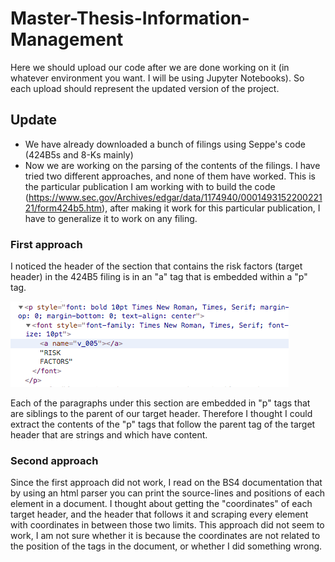 # Master-Thesis-Information-Management

Here we should upload our code after we are done working on it (in whatever environment you want. I will be using Jupyter Notebooks). So each upload should represent the updated version of the project. 

## Update
* We have already downloaded a bunch of filings using Seppe's code (424B5s and 8-Ks mainly)
* Now we are working on the parsing of the contents of the filings. I have tried two different approaches, and none of them have worked. This is the particular publication I am working with to build the code (https://www.sec.gov/Archives/edgar/data/1174940/000149315220022121/form424b5.htm), after making it work for this particular publication, I have to generalize it to work on any filing. 

### First approach
I noticed the header of the section that contains the risk factors (target header) in the 424B5 filing is in an "a" tag that is embedded within a "p" tag. 
  
![](Screen%20Shot%202020-11-28%20at%2011.09.27.png)
  
Each of the paragraphs under this section are embedded in "p" tags that are siblings to the parent of our target header. Therefore I thought I could extract the contents of the "p" tags that follow the parent tag of the target header that are strings and which have content.
  
### Second approach
Since the first approach did not work, I read on the BS4 documentation that by using an html parser you can print the source-lines and positions of each element in a document. I thought about getting the "coordinates" of each target header, and the header that follows it and scraping every element with coordinates in between those two limits. This approach did not seem to work, I am not sure whether it is because the coordinates are not related to the position of the tags in the document, or whether I did something wrong.
